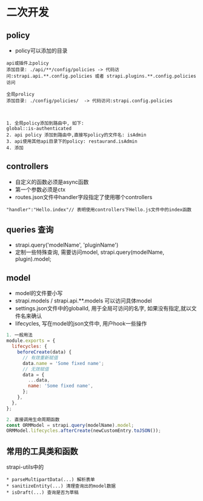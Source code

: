 

# 二次开发
## policy
* policy可以添加的目录
```
api或插件上policy
添加目录: ./api/**/config/policies -> 代码访问:strapi.api.**.config.policies 或者 strapi.plugins.**.config.policies 访问

全局prolicy 
添加目录: ./config/policies/  -> 代码访问:strapi.config.policies



1. 全局policy添加到路由中, 如下: 
global::is-authenticated
2. api policy 添加到路由中,直接写policy的文件名: isAdmin
3. api使用其他api目录下的policy: restaurand.isAdmin
4. 添加

```

## controllers
* 自定义的函数必须是async函数
* 第一个参数必须是ctx
* routes.json文件中handler字段指定了使用哪个controllers
```
"handler":"Hello.index"// 表明使用controllers下Hello.js文件中的index函数
```

## queries 查询
* strapi.query('modelName', 'pluginName')
* 定制一些特殊查询, 需要访问model, strapi.query(modelName, plugin).model;

## model
* model的文件要小写
* strapi.models / strapi.api.**.models 可以访问具体model
* settings.json文件中的globalId,  用于全局可访问的名字, 如果没有指定,就以文件名来确认
* lifecycles, 写在model的json文件中, 用户hook一些操作
``` javascript
1. 一般用法
module.exports = {
  lifecycles: {
    beforeCreate(data) {
      // 有效重新赋值
      data.name = 'Some fixed name';
      // 无效赋值
      data = {
        ...data,
        name: 'Some fixed name',
      };
    },
  },
};

2. 直接调用生命周期函数
const ORMModel = strapi.query(modelName).model;
ORMModel.lifecycles.afterCreate(newCustomEntry.toJSON());
```


## 常用的工具类和函数
strapi-utils中的
```
* parseMultipartData(...) 解析表单
* sanitizeEntity(...) 清理查询出的model数据
* isDraft(...) 查询是否为草稿
```



